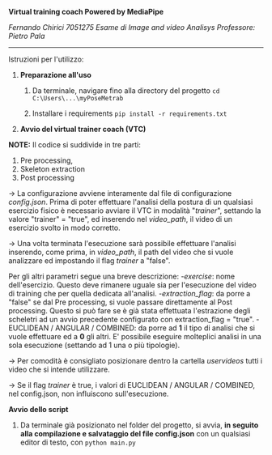 **Virtual training coach 
Powered by MediaPipe**

_Fernando Chirici
7051275
Esame di Image and video Analisys 
Professore: Pietro Pala_
_________________________________________________

Istruzioni per l'utilizzo:

1. **Preparazione all'uso**

   1. Da terminale, navigare fino alla directory del progetto
   `cd C:\Users\...\myPoseMetrab`

   2. Installare i requirements
   `pip install -r requirements.txt`



2. **Avvio del virtual trainer coach (VTC)**

**NOTE:** 
Il codice si suddivide in tre parti: 
1. Pre processing, 
2. Skeleton extraction
3. Post processing

-> La configurazione avviene interamente dal file di configurazione _config.json_. 
   Prima di poter effettuare l'analisi della postura di un qualsiasi esercizio fisico è necessario avviare il VTC
   in modalità "_trainer_", settando la valore "trainer" = "true", ed inserendo nel _video_path_, il video di un 
   esercizio svolto in modo corretto. 
   
-> Una volta terminata l'esecuzione sarà possibile effettuare l'analisi inserendo, come prima,
   in _video_path_, il path del video che si vuole analizzare ed impostando il flag _trainer_ a "false".

   Per gli altri parametri segue una breve descrizione:
   -_exercise_: nome dell'esercizio. Questo deve rimanere uguale sia per l'esecuzione del video di training che per quella 
   dedicata all'analisi.
   -_extraction_flag_: da porre a "false" se dal Pre processing, si vuole passare direttamente al Post processing.
   Questo si può fare se è già stata effettuata l'estrazione degli scheletri ad un avvio precedente configurato con
   extraction_flag = "true".
   -EUCLIDEAN / ANGULAR / COMBINED: da porre ad **1** il tipo di analisi che si vuole effettuare ed a **0** gli altri.
   E' possibile eseguire molteplici analisi in una sola esecuzione (settando ad 1 una o più tipologie).

 
-> Per comodità è consigliato posizionare dentro la cartella _uservideos_ tutti i video che si intende utilizzare.

-> Se il flag _trainer_ è true, i valori di EUCLIDEAN / ANGULAR / COMBINED, nel config.json, non influiscono sull'esecuzione.






**Avvio dello script**

1. Da terminale già posizionato nel folder del progetto, si avvia, **in seguito alla compilazione e salvataggio del file config.json** 
con un qualsiasi editor di testo, con `python main.py`


